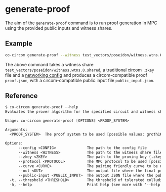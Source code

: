 # generate-proof

The aim of the `generate-proof` command is to run proof generation in MPC using the provided public inputs and witness shares.

## Example

```bash
co-circom generate-proof --witness test_vectors/poseidon/witness.wtns.0.shared --zkey test_vectors/poseidon/poseidon.zkey --protocol REP3 --config configs/party1.toml --out proof.json --public-input public_input.json
```

The above command takes a witness share `test_vectors/poseidon/witness.wtns.0.shared`, a traditional circom `.zkey` file and a [networking config](./config.md) and produces a circom-compatible proof `proof.json`, with a circom-compatible public input file `public_input.json`.

## Reference

```txt
$ co-circom generate-proof --help
Evaluates the prover algorithm for the specified circuit and witness share in MPC

Usage: co-circom generate-proof [OPTIONS] <PROOF_SYSTEM>

Arguments:
  <PROOF_SYSTEM>  The proof system to be used [possible values: groth16, plonk]

Options:
      --config <CONFIG>              The path to the config file
      --witness <WITNESS>            The path to the witness share file
      --zkey <ZKEY>                  The path to the proving key (.zkey) file, generated by snarkjs setup phase
      --protocol <PROTOCOL>          The MPC protocol to be used [possible values: REP3, SHAMIR]
      --curve <CURVE>                The pairing friendly curve to be used [possible values: BN254, BLS12-381]
      --out <OUT>                    The output file where the final proof is written to. If not passed, this party will not write the proof to a file
      --public-input <PUBLIC_INPUT>  The output JSON file where the public inputs are written to. If not passed, this party will not write the public inputs to a file
  -t, --threshold <THRESHOLD>        The threshold of tolerated colluding parties [default: 1]
  -h, --help                         Print help (see more with '--help')
```
